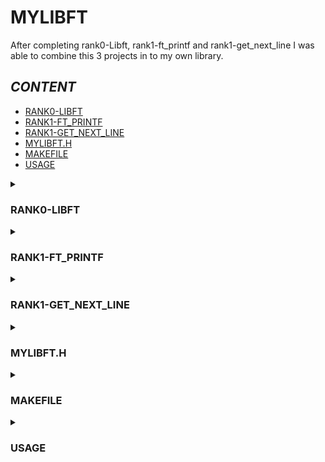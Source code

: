 <script>
  function toggleDetails(id) {
    var details = document.getElementById(id);
    details.toggleAttribute("open");
  }
</script>

# **MYLIBFT**

After completing rank0-Libft, rank1-ft_printf and rank1-get_next_line I was able to combine this 3 projects in to my own library. 

## **_CONTENT_**

- [RANK0-LIBFT](#RANK0-LIBFT)
- [RANK1-FT_PRINTF](#RANK1-FT_PRINTF)
- [RANK1-GET_NEXT_LINE](#RANK1-GET_NEXT_LINE)
- [MYLIBFT.H](#MYLIBFT.H)
- [MAKEFILE](#MAKEFILE)
- [USAGE](javascript:toggleDetails('USAGE'))

<details close>
  <summary><h3>RANK0-LIBFT</h3></summary>
  
FOLDERNAME: libft

FUNCTIONS:
   - ft_isalpha.c / ft_isdigit.c / ft_isalnum.c / ft_isascii.c / ft_isprint.c
   - ft_toupper.c / ft_tolower.c
   - ft_putchar_fd.c ft_putstr_fd.c ft_putendl_fd.c ft_putnbr_fd.c
   - ft_strlen.c / ft_strlcpy.c /ft_strlcat.c /ft_strchr.c / ft_strrchr.c / ft_strncmp.c /ft_strnstr.c
   / ft_strjoin.c / ft_strtrim.c / ft_split.c / ft_strdup.c / ft_substr.c / ft_strmapi.c / ft_striteri.c
   - ft_memset.c / ft_bzero.c / ft_memcpy.c / ft_memmove.c / ft_memchr.c  / ft_memcmp.c / ft_calloc.c
   - ft_atoi.o / ft_itoa.c
   - ft_lstnew.c / ft_lstadd_front.c / ft_lstsize.c / ft_lstlast.c / ft_lstadd_back.c / ft_lstdelone.c 
   / ft_lstclear.c / ft_lstiter.c / ft_lstmap.c

OTHERFILES:
    - libft.h     
    - Makefile
</details>

<details close>
  <summary><h3>RANK1-FT_PRINTF</h3></summary>

FOLDERNAME: printf

FILES:
   - ft_printf.c

   _(prints the 1st argument without the flags, sorts where the flags should be managed)_
   - ft_nbr.c

   _("d, i, u, x, X, p" flags are managed here)_
   - ft_printchar.c
   - ft_printstr.c
   - ft_printf.h
   - Makefile
</details>

<details close>
  <summary><h3>RANK1-GET_NEXT_LINE</h3></summary>
  
FOLDERNAME: gnl

FILES:
   - get_next_line_bonus.c

   _(read the file given until encounters '\n', saves the remaining of the file that was read, returns a complete line)_
   - get_next_line_bonus_utils.c

   _(2 funtcions from libft with diferet name len_str = ft_strlen, check_char = ft_strchar (almost the same, returns the position of the char given, if there is non it returns '-1') and error management)_
   - get_next_line_bonus.h
   - Makefile

   _(This was added to the combine library, not as part of the 42 project)_

</details>

<details close>
  <summary><h3>MYLIBFT.H</h3></summary>
  
Only includes the header files from the other projects.
</details>

<details close>
  <summary><h3>MAKEFILE</h3></summary>
  
Generates 'mylibft.a' by navigating into other folders and utilizing each Makefile to compile the corresponding '*.o' files.

</details>

<details close id="USAGE">
  <summary><h3><a name="USAGE"></a>USAGE</h3></summary>

1. Clone repository

 ```bash
    git clone git@github.com:mfortuna23/mylibft.git 
  ```

2. Go inside project directory and run `make`
 ```bash
    cd mylibft
    make
 ```
    
3. To use the library in your code, `#include` the following header
```c
    #include "mylibft.h" /*only if your file is in the same folder, otherwise add the directions to the folder ex:. #include "mylibft/mylibft.h"*/
 ```
    
4. If you would like to use just one of the librarys, you can.
    -After cloning the repository go to the desired folder
```bash
    cd mylibft/<foldername>
    make
```
   - To use the library in your code, `#include` the proper header file

</details>

